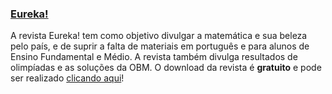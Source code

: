 ### [__Eureka!__](http://www.obm.org.br/opencms/revista_eureka/)

A revista Eureka! tem como objetivo divulgar a matemática e sua beleza pelo país, e de suprir a falta de materiais em português e para alunos de Ensino Fundamental e Médio. A revista também divulga resultados de olimpíadas e as soluções da OBM.
O download da revista é **gratuito** e pode ser realizado [clicando aqui](http://www.obm.org.br/opencms/revista_eureka/)!
